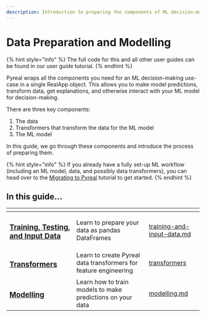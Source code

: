 ```yaml
---
description: Introduction to preparing the components of ML decision-making
---
```


# Data Preparation and Modelling

{% hint style="info" %}
The full code for this and all other user guides can be found in our user guide tutorial.
{% endhint %}

Pyreal wraps all the components you need for an  ML decision-making use-case in a single RealApp object. This allows you to make model predictions, transform data, get explanations, and otherwise interact with your ML model for decision-making.&#x20;

There are three key components:

1. The data
2. Transformers that transform the data for the ML model
3. The ML model

In this guide, we go through these components and introduce the process of preparing them.&#x20;

{% hint style="info" %}
If you already have a fully set-up ML workflow (including an ML model, data, and possibly data transformers), you can head over to the [Migrating to Pyreal](https://github.com/sibyl-dev/pyreal/blob/dev/tutorials/migrating\_to\_pyreal.ipynb) tutorial to get started.
{% endhint %}

## In this guide...

<table data-view="cards"><thead><tr><th></th><th></th><th data-hidden data-card-target data-type="content-ref"></th></tr></thead><tbody><tr><td><h3><a href="./#training-and-input-data-1">Training, Testing, and Input Data</a></h3></td><td>Learn to prepare your data as pandas DataFrames</td><td><a href="training-and-input-data.md">training-and-input-data.md</a></td></tr><tr><td><h3><a href="./#transformers-1">Transformers</a></h3></td><td>Learn to create Pyreal data transformers for feature engineering </td><td><a href="transformers/">transformers</a></td></tr><tr><td><h3><a href="modelling.md">Modelling</a></h3></td><td>Learn how to train models to make predictions on your data</td><td><a href="modelling.md">modelling.md</a></td></tr></tbody></table>

